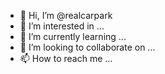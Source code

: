 - 👋 Hi, I’m @realcarpark
- 👀 I’m interested in ...
- 🌱 I’m currently learning ...
- 💞️ I’m looking to collaborate on ...
- 📫 How to reach me ...

<!---
realcarpark/realcarpark is a ✨ special ✨ repository because its `README.md` (this file) appears on your GitHub profile.
You can click the Preview link to take a look at your changes.
My Skype address is live:.cid.f0f132dc4fc7286
Can I chat in this?
--->
